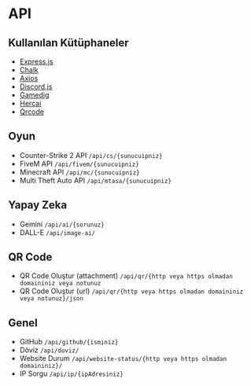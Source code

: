 # API

## Kullanılan Kütüphaneler
- [Express.js](https://npmjs.com/package/express)
- [Chalk](https://npmjs.com/package/chalk)
- [Axios](https://npmjs.com/package/axios)
- [Discord.js](https://npmjs.com/package/discord.js)
- [Gamedig](https://npmjs.com/package/gamedig)
- [Hercai](https://npmjs.com/package/hercai)
- [Qrcode](https://npmjs.com/package/qrcode)

## Oyun
- Counter-Strike 2 API `/api/cs/{sunucuipniz}`
- FiveM API `/api/fivem/{sunucuipniz}`
- Minecraft API `/api/mc/{sunucuipniz}`
- Multi Theft Auto API `/api/mtasa/{sunucuipniz}`

## Yapay Zeka
- Gemini `/api/ai/{sorunuz}`
- DALL-E `/api/image-ai/`

## QR Code
- QR Code Oluştur (attachment) `/api/qr/{http veya https olmadan domaininiz veya notunuz`
- QR Code Oluştur (url) `/api/qr/{http veya https olmadan domaininiz veya notunuz}/json`

## Genel
- GitHub `/api/github/{isminiz}`
- Döviz `/api/doviz/`
- Website Durum `/api/website-status/{http veya https olmadan domaininiz}/`
- IP Sorgu `/api/ip/{ipAdresiniz}`
